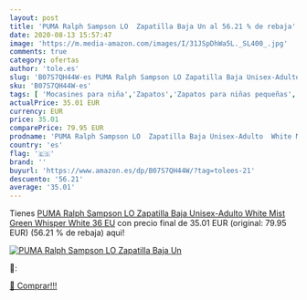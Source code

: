 ```yaml
---
layout: post
title: 'PUMA Ralph Sampson LO  Zapatilla Baja Un al 56.21 % de rebaja'
date: 2020-08-13 15:57:47
image: 'https://m.media-amazon.com/images/I/31JSpDhWa5L._SL400_.jpg'
comments: true
category: ofertas
author: 'tole.es'
slug: 'B07S7QH44W-es PUMA Ralph Sampson LO Zapatilla Baja Unisex-Adulto White...'
sku: 'B07S7QH44W-es'
tags: [ 'Mocasines para niña','Zapatos','Zapatos para niñas pequeñas','Zapatos y complementos','zapatilla', ]
actualPrice: 35.01 EUR
currency: EUR
price: 35.01
comparePrice: 79.95 EUR
prodname: 'PUMA Ralph Sampson LO  Zapatilla Baja Unisex-Adulto  White Mist Green Whisper White  36 EU'
country: 'es'
flag: '🇪🇸'
brand: ''
buyurl: 'https://www.amazon.es/dp/B07S7QH44W/?tag=tolees-21'
descuento: '56.21'
average: '35.01'
---
```


Tienes [PUMA Ralph Sampson LO  Zapatilla Baja Unisex-Adulto  White Mist Green Whisper White  36 EU](https://www.amazon.es/dp/B07S7QH44W/?tag=tolees-21) con precio final de  35.01 EUR (original: 79.95 EUR) (56.21 %  de rebaja) aqui!

[![PUMA Ralph Sampson LO  Zapatilla Baja Un](https://m.media-amazon.com/images/I/31JSpDhWa5L._SL400_.jpg)](https://www.amazon.es/dp/B07S7QH44W/?tag=tolees-21)

🔎:


[🛒 Comprar!!!](https://www.amazon.es/dp/B07S7QH44W/?tag=tolees-21)

